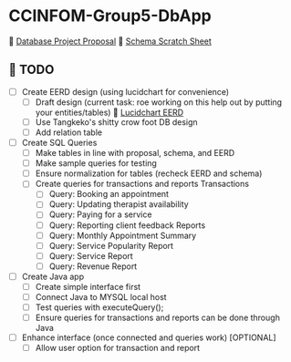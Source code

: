 # CCINFOM-Group5-DbApp

🔗 [Database Project Proposal](https://docs.google.com/document/d/1-jrOARWG2kotG-TS0ANylUJbeU9Pu4Oy/edit)
🔗 [Schema Scratch Sheet](https://docs.google.com/spreadsheets/d/1hMwmDPGuGJo0CpJH_TSuASftIagkDVdCUQSiE0-XhAQ/edit?gid=0#gid=0)


## 📍 TODO
- [ ] Create EERD design (using lucidchart for convenience)
    - [ ] Draft design (current task: roe working on this help out by putting your entities/tables)
        🔗 [Lucidchart EERD](https://lucid.app/lucidchart/fd84e567-7d5e-4e4f-ac70-80523924ceb4/edit?viewport_loc=-326%2C-210%2C2096%2C1127%2C0_0&invitationId=inv_b714da36-9bd6-4d95-911b-d0ffe0834c44)
    - [ ] Use Tangkeko's shitty crow foot DB design
    - [ ] Add relation table
- [ ] Create SQL Queries
    - [ ] Make tables in line with proposal, schema, and EERD
    - [ ] Make sample queries for testing
    - [ ] Ensure normalization for tables (recheck EERD and schema)
    - [ ] Create queries for transactions and reports
      Transactions
        - [ ] Query: Booking an appointment
        - [ ] Query: Updating therapist availability
        - [ ] Query: Paying for a service
        - [ ] Query: Reporting client feedback
      Reports
        - [ ] Query: Monthly Appointment Summary
        - [ ] Query: Service Popularity Report
        - [ ] Query: Service Report
        - [ ] Query: Revenue Report
- [ ] Create Java app
    - [ ] Create simple interface first
    - [ ] Connect Java to MYSQL local host
    - [ ] Test queries with executeQuery();
    - [ ] Ensure queries for transactions and reports can be done through Java
- [ ] Enhance interface (once connected and queries work) [OPTIONAL]
    - [ ] Allow user option for transaction and report
